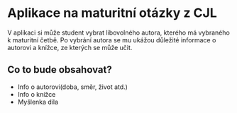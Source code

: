 # Aplikace na maturitní otázky z CJL
V aplikaci si může student vybrat libovolného autora, kterého má vybraného k maturitní četbě.
Po vybrání autora se mu ukážou důležité informace o autorovi a knížce, ze kterých se může učit.
## Co to bude obsahovat?
- Info o autorovi(doba, směr, život atd.)
- Info o knížce
- Myšlenka díla
